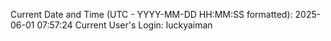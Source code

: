 Current Date and Time (UTC - YYYY-MM-DD HH:MM:SS formatted): 2025-06-01 07:57:24
Current User's Login: luckyaiman
